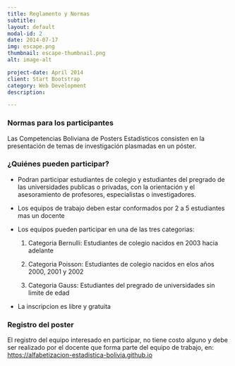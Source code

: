```yaml
---
title: Reglamento y Normas
subtitle: 
layout: default
modal-id: 2
date: 2014-07-17
img: escape.png
thumbnail: escape-thumbnail.png
alt: image-alt

project-date: April 2014
client: Start Bootstrap
category: Web Development
description:  

---
```

### Normas para los participantes

Las Competencias Boliviana de Posters Estadísticos consisten en la presentación
de temas de investigación plasmadas en un póster.

### ¿Quiénes pueden participar?

- Podran participar estudiantes de colegio y estudiantes del pregrado de las universidades publicas o privadas, con la orientación y el asesoramiento de profesores, especialistas o investigadores.

- Los equipos de trabajo deben estar conformados por 2 a 5 estudiantes mas un docente 

- Los equipos pueden participar en una de las tres categorias:
	
  1. Categoria Bernulli: Estudiantes de colegio nacidos en 2003 hacia adelante
  
  2. Categoria Poisson: Estudiantes de colegio nacidos en elos años 2000, 2001 y 2002 
	
  3. Categoria Gauss: Estudiantes del pregrado de universidades sin limite de edad 
 
- La inscripcion es libre y gratuita




### Registro del poster

 El registro del equipo interesado en participar, no tiene costo alguno y debe ser realizado por el docente que forma parte del equipo de trabajo, en:
 https://alfabetizacion-estadistica-bolivia.github.io 
